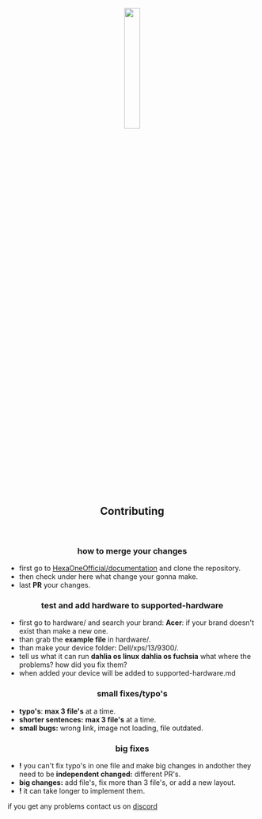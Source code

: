 <p align="center">
  <img width="25%" src="https://github.com/dahlia-os/documentation/blob/master/assets/images/logo/dahlialogo.png"
</p>
<h2 align="center">
    <b>Contributing</b> 
    </h2>
<br />

<h3 align="center">
    <b>how to merge your changes</b>
</h3>

- first go to [HexaOneOfficial/documentation](https://github.com/HexaOneOfficial/documentation) and clone the repository. 
- then check under here what change your gonna make.
- last **PR** your changes.

<h3 align="center">
    <b>test and add hardware to supported-hardware</b>
</h3>

- first go to hardware/ and search your brand: **Acer**: if your brand doesn't exist than make a new one.
- than grab the **example file** in hardware/.
- than make your device folder: Dell/xps/13/9300/.
- tell us what it can run **dahlia os linux** **dahlia os fuchsia** what where the problems? how did you fix them?
- when added your device will be added to supported-hardware.md 

<h3 align="center">
    <b>small fixes/typo's</b>
</h3>

- **typo's**: **max 3 file's** at a time.
- **shorter sentences:** **max 3 file's** at a time.
- **small bugs:** wrong link, image not loading, file outdated.

<h3 align="center">
    <b>big fixes</b>
</h3>

- **!** you can't fix typo's in one file and make big changes in andother they need to be **independent changed:** different PR's.
- **big changes:** add file's, fix more than 3 file's, or add a new layout.
- **!** it can take longer to implement them.

if you get any problems contact us on [discord](https://discord.gg/jwgS3t6)
